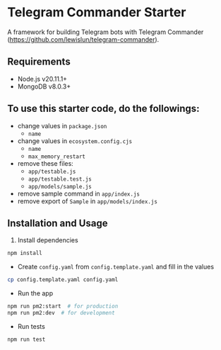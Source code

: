 # Telegram Commander Starter
A framework for building Telegram bots with Telegram Commander (https://github.com/lewislun/telegram-commander).
## Requirements
- Node.js v20.11.1+
- MongoDB v8.0.3+
## To use this starter code, do the followings:
- change values in `package.json`
  - `name`
- change values in `ecosystem.config.cjs`
  - `name`
  - `max_memory_restart`
- remove these files:
  - `app/testable.js`
  - `app/testable.test.js`
  - `app/models/sample.js`
- remove sample command in `app/index.js`
- remove export of `Sample` in `app/models/index.js`
## Installation and Usage
1. Install dependencies
```bash
npm install
```
- Create `config.yaml` from `config.template.yaml` and fill in the values
```bash
cp config.template.yaml config.yaml
```
- Run the app
```bash
npm run pm2:start  # for production
npm run pm2:dev  # for development
```
- Run tests
```bash
npm run test
```
